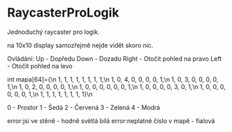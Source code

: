 # RaycasterProLogik
Jednoduchý raycaster pro logik.

na 10x10 display samozřejmě nejde vidět skoro nic.

Ovládání:
Up - Dopředu
Down - Dozadu
Right - Otočit pohled na pravo
Left - Otočit pohled na levo

int mapa[64]={\n
1, 1, 1, 1, 1, 1, 1, 1,\n
1, 0, 4, 0, 0, 0, 0, 1,\n
1, 0, 3, 0, 0, 0, 0, 1,\n
1, 0, 2, 0, 0, 0, 0, 1,\n
1, 0, 0, 0, 0, 0, 0, 1,\n
1, 0, 0, 0, 0, 3, 0, 1,\n
1, 0, 0, 0, 0, 0, 0, 1,\n
1, 1, 1, 1, 1, 1, 1, 1}\n

0 - Prostor
1 - Šedá
2 - Červená
3 - Zelená
4 - Modrá

error:jsi ve stěně - hodně světlá bílá
error:neplatné číslo v mapě - fialová

